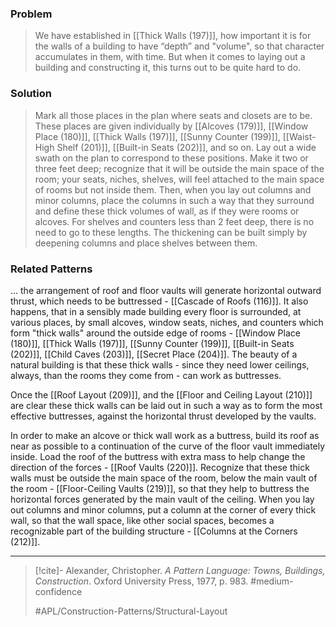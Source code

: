 ### Problem
>We have established in [[Thick Walls (197)]], how important it is for the walls of a building to have “depth” and "volume", so that character accumulates in them, with time. But when it comes to laying out a building and constructing it, this turns out to be quite hard to do.

### Solution
>Mark all those places in the plan where seats and closets are to be. These places are given individually by [[Alcoves (179)]], [[Window Place (180)]], [[Thick Walls (197)]], [[Sunny Counter (199)]], [[Waist-High Shelf (201)]], [[Built-in Seats (202)]], and so on. Lay out a wide swath on the plan to correspond to these positions. Make it two or three feet deep; recognize that it will be outside the main space of the room; your seats, niches, shelves, will feel attached to the main space of rooms but not inside them. Then, when you lay out columns and minor columns, place the columns in such a way that they surround and define these thick volumes of wall, as if they were rooms or alcoves.
>For shelves and counters less than 2 feet deep, there is no need to go to these lengths. The thickening can be built simply by deepening columns and place shelves between them.

### Related Patterns
... the arrangement of roof and floor vaults will generate horizontal outward thrust, which needs to be buttressed - [[Cascade of Roofs (116)]]. It also happens, that in a sensibly made building every floor is surrounded, at various places, by small alcoves, window seats, niches, and counters which form "thick walls" around the outside edge of rooms - [[Window Place (180)]], [[Thick Walls (197)]], [[Sunny Counter (199)]], [[Built-in Seats (202)]], [[Child Caves (203)]], [[Secret Place (204)]]. The beauty of a natural building is that these thick walls - since they need lower ceilings, always, than the rooms they come from - can work as buttresses.

Once the [[Roof Layout (209)]], and the [[Floor and Ceiling Layout (210)]] are clear these thick walls can be laid out in such a way as to form the most effective buttresses, against the horizontal thrust developed by the vaults.

In order to make an alcove or thick wall work as a buttress, build its roof as near as possible to a continuation of the curve of the floor vault immediately inside. Load the roof of the buttress with extra mass to help change the direction of the forces - [[Roof Vaults (220)]]. Recognize that these thick walls must be outside the main space of the room, below the main vault of the room - [[Floor-Ceiling Vaults (219)]], so that they help to buttress the horizontal forces generated by the main vault of the ceiling. When you lay out columns and minor columns, put a column at the corner of every thick wall, so that the wall space, like other social spaces, becomes a recognizable part of the building structure - [[Columns at the Corners (212)]].

---

> [!cite]- Alexander, Christopher. _A Pattern Language: Towns, Buildings, Construction_. Oxford University Press, 1977, p. 983.
> #medium-confidence
>
> #APL/Construction-Patterns/Structural-Layout

